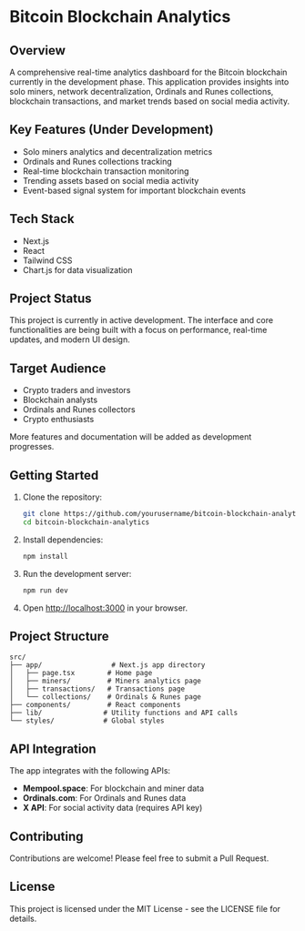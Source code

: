 # Bitcoin Blockchain Analytics

## Overview
A comprehensive real-time analytics dashboard for the Bitcoin blockchain currently in the development phase. This application provides insights into solo miners, network decentralization, Ordinals and Runes collections, blockchain transactions, and market trends based on social media activity.

## Key Features (Under Development)
- Solo miners analytics and decentralization metrics
- Ordinals and Runes collections tracking
- Real-time blockchain transaction monitoring
- Trending assets based on social media activity
- Event-based signal system for important blockchain events

## Tech Stack
- Next.js
- React
- Tailwind CSS
- Chart.js for data visualization

## Project Status
This project is currently in active development. The interface and core functionalities are being built with a focus on performance, real-time updates, and modern UI design.

## Target Audience
- Crypto traders and investors
- Blockchain analysts
- Ordinals and Runes collectors
- Crypto enthusiasts

More features and documentation will be added as development progresses.

## Getting Started

1. Clone the repository:
   ```bash
   git clone https://github.com/yourusername/bitcoin-blockchain-analytics.git
   cd bitcoin-blockchain-analytics
   ```

2. Install dependencies:
   ```bash
   npm install
   ```

3. Run the development server:
   ```bash
   npm run dev
   ```

4. Open [http://localhost:3000](http://localhost:3000) in your browser.

## Project Structure

```
src/
├── app/                 # Next.js app directory
│   ├── page.tsx        # Home page
│   ├── miners/         # Miners analytics page
│   ├── transactions/   # Transactions page
│   └── collections/    # Ordinals & Runes page
├── components/         # React components
├── lib/               # Utility functions and API calls
└── styles/            # Global styles
```

## API Integration

The app integrates with the following APIs:

- **Mempool.space**: For blockchain and miner data
- **Ordinals.com**: For Ordinals and Runes data
- **X API**: For social activity data (requires API key)

## Contributing

Contributions are welcome! Please feel free to submit a Pull Request.

## License

This project is licensed under the MIT License - see the LICENSE file for details. 